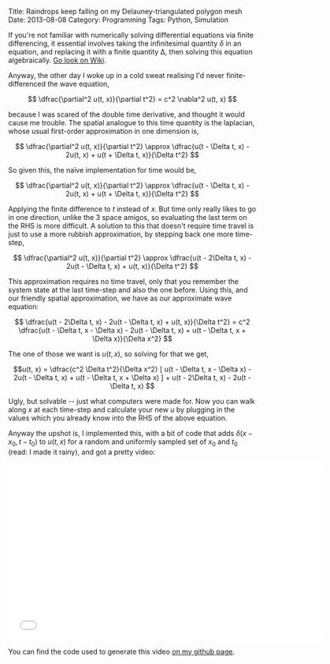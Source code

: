 Title: Raindrops keep falling on my Delauney-triangulated polygon mesh
Date: 2013-08-08
Category: Programming
Tags: Python, Simulation

If you're not familiar with numerically solving differential equations via finite differencing, it essential involves taking the infinitesimal quantity $\delta$ in an equation, and replacing it with a finite quantity Δ, then solving this equation algebraically. [Go look on Wiki](http://en.wikipedia.org/wiki/Finite_difference_method).

Anyway, the other day I woke up in a cold sweat realising I'd never finite-differenced the wave equation,

$$ \dfrac{\partial^2 u(t, x)}{\partial t^2} = c^2 \nabla^2 u(t, x) $$

because I was scared of the double time derivative, and thought it would cause me trouble. The spatial analogue to this time quantity is the laplacian, whose usual first-order approximation in one dimension is,

$$ \dfrac{\partial^2 u(t, x)}{\partial t^2} \approx \dfrac{u(t - \Delta t, x) - 2u(t, x) + u(t + \Delta t, x)}{\Delta t^2} $$

So given this, the naïve implementation for time would be,

$$ \dfrac{\partial^2 u(t, x)}{\partial t^2} \approx \dfrac{u(t - \Delta t, x) - 2u(t, x) + u(t + \Delta t, x)}{\Delta t^2} $$

Applying the finite difference to $t$ instead of $x$. But time only really likes to go in one direction, unlike the 3 space amigos, so evaluating the last term on the RHS is more difficult. A solution to this that doesn't require time travel is just to use a more rubbish approximation, by stepping back one more time-step,

$$ \dfrac{\partial^2 u(t, x)}{\partial t^2} \approx \dfrac{u(t - 2\Delta t, x) - 2u(t - \Delta t, x) + u(t, x)}{\Delta t^2} $$

This approximation requires no time travel, only that you remember the system state at the last time-step and also the one before. Using this, and our friendly spatial approximation, we have as our approximate wave equation:

$$ \dfrac{u(t - 2\Delta t, x) - 2u(t - \Delta t, x) + u(t, x)}{\Delta t^2} = c^2 \dfrac{u(t - \Delta t, x - \Delta x) - 2u(t - \Delta t, x) + u(t - \Delta t, x + \Delta x)}{\Delta x^2} $$

The one of those we want is $u(t,x)$, so solving for that we get,

$$u(t, x) = \dfrac{c^2 \Delta t^2}{\Delta x^2} [ u(t - \Delta t, x - \Delta x) - 2u(t - \Delta t, x) + u(t - \Delta t, x + \Delta x) ] + u(t - 2\Delta t, x) - 2u(t - \Delta t, x) $$

Ugly, but solvable -- just what computers were made for. Now you can walk along $x$ at each time-step and calculate your new $u$ by plugging in the values which you already know into the RHS of the above equation.

Anyway the upshot is, I implemented this, with a bit of code that adds $\delta(x - x_0, t - t_0)$ to $u(t,x)$ for a random and uniformly sampled set of $x_0$ and $t_0$ (read: I made it rainy), and got a pretty video:

<iframe width="640" height="360" src="//www.youtube.com/embed/2TGzuh_BGEg?feature=player_embedded" frameborder="0" allowfullscreen></iframe>

You can find the code used to generate this video [on my github page](https://github.com/eddiejessup/Anpan).
